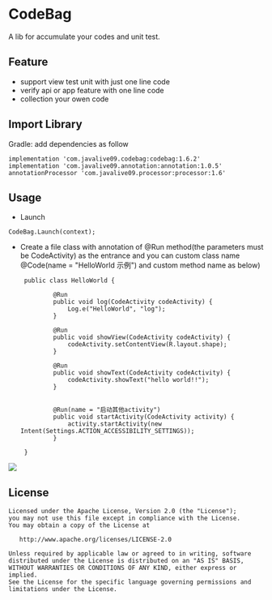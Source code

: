 CodeBag
======

A lib for accumulate your codes and unit test.


Feature
--------
- support view test unit with just one line code
- verify api or app feature with one line code
- collection your owen code



Import Library
--------

Gradle:
add dependencies as follow
```
implementation 'com.javalive09.codebag:codebag:1.6.2'
implementation 'com.javalive09.annotation:annotation:1.0.5'
annotationProcessor 'com.javalive09.processor:processor:1.6'
```

Usage
---------------------
-  Launch
```
CodeBag.Launch(context);
```
-  Create a file class with annotation of @Run method(the parameters must be 
CodeActivity) as the entrance and you can 
custom class name  @Code(name = "HelloWorld 示例") and custom method name as below)
        
        
        public class HelloWorld {
        
                @Run
                public void log(CodeActivity codeActivity) {
                    Log.e("HelloWorld", "log");
                }
            
                @Run
                public void showView(CodeActivity codeActivity) {
                    codeActivity.setContentView(R.layout.shape);
                }
            
                @Run
                public void showText(CodeActivity codeActivity) {
                    codeActivity.showText("hello world!!");
                }
            
            
                @Run(name = "启动其他activity")
                public void startActivity(CodeActivity activity) {
                    activity.startActivity(new Intent(Settings.ACTION_ACCESSIBILITY_SETTINGS));
                }
        
        }
        

![](http://7xoxmg.com1.z0.glb.clouddn.com/200code_helloword.png)

License
-------

    Licensed under the Apache License, Version 2.0 (the "License");
    you may not use this file except in compliance with the License.
    You may obtain a copy of the License at

       http://www.apache.org/licenses/LICENSE-2.0

    Unless required by applicable law or agreed to in writing, software
    distributed under the License is distributed on an "AS IS" BASIS,
    WITHOUT WARRANTIES OR CONDITIONS OF ANY KIND, either express or implied.
    See the License for the specific language governing permissions and
    limitations under the License.
    
